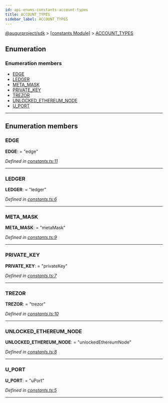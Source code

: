```yaml
---
id: api-enums-constants-account-types
title: ACCOUNT_TYPES
sidebar_label: ACCOUNT_TYPES
---
```


[@augurproject/sdk](api-readme.md) > [[constants Module]](api-modules-constants-module.md) > [ACCOUNT_TYPES](api-enums-constants-account-types.md)

## Enumeration

### Enumeration members

* [EDGE](api-enums-constants-account-types.md#edge)
* [LEDGER](api-enums-constants-account-types.md#ledger)
* [META_MASK](api-enums-constants-account-types.md#meta_mask)
* [PRIVATE_KEY](api-enums-constants-account-types.md#private_key)
* [TREZOR](api-enums-constants-account-types.md#trezor)
* [UNLOCKED_ETHEREUM_NODE](api-enums-constants-account-types.md#unlocked_ethereum_node)
* [U_PORT](api-enums-constants-account-types.md#u_port)

---

## Enumeration members

<a id="edge"></a>

###  EDGE

**EDGE**:  = "edge"

*Defined in [constants.ts:11](https://github.com/AugurProject/augur/blob/06e47ad207/packages/augur-sdk/src/constants.ts#L11)*

___
<a id="ledger"></a>

###  LEDGER

**LEDGER**:  = "ledger"

*Defined in [constants.ts:6](https://github.com/AugurProject/augur/blob/06e47ad207/packages/augur-sdk/src/constants.ts#L6)*

___
<a id="meta_mask"></a>

###  META_MASK

**META_MASK**:  = "metaMask"

*Defined in [constants.ts:9](https://github.com/AugurProject/augur/blob/06e47ad207/packages/augur-sdk/src/constants.ts#L9)*

___
<a id="private_key"></a>

###  PRIVATE_KEY

**PRIVATE_KEY**:  = "privateKey"

*Defined in [constants.ts:7](https://github.com/AugurProject/augur/blob/06e47ad207/packages/augur-sdk/src/constants.ts#L7)*

___
<a id="trezor"></a>

###  TREZOR

**TREZOR**:  = "trezor"

*Defined in [constants.ts:10](https://github.com/AugurProject/augur/blob/06e47ad207/packages/augur-sdk/src/constants.ts#L10)*

___
<a id="unlocked_ethereum_node"></a>

###  UNLOCKED_ETHEREUM_NODE

**UNLOCKED_ETHEREUM_NODE**:  = "unlockedEthereumNode"

*Defined in [constants.ts:8](https://github.com/AugurProject/augur/blob/06e47ad207/packages/augur-sdk/src/constants.ts#L8)*

___
<a id="u_port"></a>

###  U_PORT

**U_PORT**:  = "uPort"

*Defined in [constants.ts:5](https://github.com/AugurProject/augur/blob/06e47ad207/packages/augur-sdk/src/constants.ts#L5)*

___


